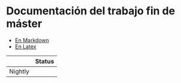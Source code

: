 # Documentación del trabajo fin de máster

- [En Markdown](md/README.md)
- [En Latex](tex/README.md)

|         | Status                                                       |
| ------- | ------------------------------------------------------------ |
| Nightly |  |
